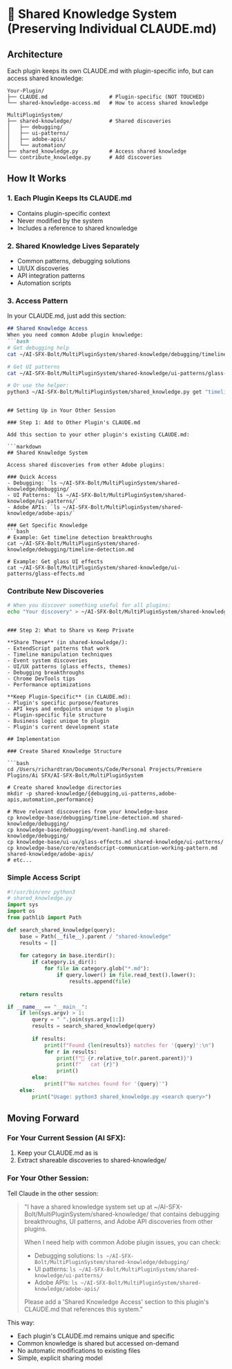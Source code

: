 # 🧠 Shared Knowledge System (Preserving Individual CLAUDE.md)

## Architecture

Each plugin keeps its own CLAUDE.md with plugin-specific info, but can access shared knowledge:

```
Your-Plugin/
├── CLAUDE.md                    # Plugin-specific (NOT TOUCHED)
└── shared-knowledge-access.md   # How to access shared knowledge

MultiPluginSystem/
├── shared-knowledge/            # Shared discoveries
│   ├── debugging/
│   ├── ui-patterns/
│   ├── adobe-apis/
│   └── automation/
├── shared_knowledge.py          # Access shared knowledge
└── contribute_knowledge.py      # Add discoveries
```

## How It Works

### 1. Each Plugin Keeps Its CLAUDE.md
- Contains plugin-specific context
- Never modified by the system
- Includes a reference to shared knowledge

### 2. Shared Knowledge Lives Separately
- Common patterns, debugging solutions
- UI/UX discoveries
- API integration patterns
- Automation scripts

### 3. Access Pattern

In your CLAUDE.md, just add this section:
```markdown
## Shared Knowledge Access
When you need common Adobe plugin knowledge:
```bash
# Get debugging help
cat ~/AI-SFX-Bolt/MultiPluginSystem/shared-knowledge/debugging/timeline-detection.md

# Get UI patterns
cat ~/AI-SFX-Bolt/MultiPluginSystem/shared-knowledge/ui-patterns/glass-effects.md

# Or use the helper:
python3 ~/AI-SFX-Bolt/MultiPluginSystem/shared_knowledge.py get "timeline detection"
```
```

## Setting Up in Your Other Session

### Step 1: Add to Other Plugin's CLAUDE.md

Add this section to your other plugin's existing CLAUDE.md:

```markdown
## Shared Knowledge System

Access shared discoveries from other Adobe plugins:

### Quick Access
- Debugging: `ls ~/AI-SFX-Bolt/MultiPluginSystem/shared-knowledge/debugging/`
- UI Patterns: `ls ~/AI-SFX-Bolt/MultiPluginSystem/shared-knowledge/ui-patterns/`
- Adobe APIs: `ls ~/AI-SFX-Bolt/MultiPluginSystem/shared-knowledge/adobe-apis/`

### Get Specific Knowledge
```bash
# Example: Get timeline detection breakthroughs
cat ~/AI-SFX-Bolt/MultiPluginSystem/shared-knowledge/debugging/timeline-detection.md

# Example: Get glass UI effects
cat ~/AI-SFX-Bolt/MultiPluginSystem/shared-knowledge/ui-patterns/glass-effects.md
```

### Contribute New Discoveries
```bash
# When you discover something useful for all plugins:
echo "Your discovery" > ~/AI-SFX-Bolt/MultiPluginSystem/shared-knowledge/category/topic.md
```
```

### Step 2: What to Share vs Keep Private

**Share These** (in shared-knowledge/):
- ExtendScript patterns that work
- Timeline manipulation techniques
- Event system discoveries
- UI/UX patterns (glass effects, themes)
- Debugging breakthroughs
- Chrome DevTools tips
- Performance optimizations

**Keep Plugin-Specific** (in CLAUDE.md):
- Plugin's specific purpose/features
- API keys and endpoints unique to plugin
- Plugin-specific file structure
- Business logic unique to plugin
- Plugin's current development state

## Implementation

### Create Shared Knowledge Structure

```bash
cd /Users/richardtran/Documents/Code/Personal Projects/Premiere Plugins/Ai SFX/AI-SFX-Bolt/MultiPluginSystem

# Create shared knowledge directories
mkdir -p shared-knowledge/{debugging,ui-patterns,adobe-apis,automation,performance}

# Move relevant discoveries from your knowledge-base
cp knowledge-base/debugging/timeline-detection.md shared-knowledge/debugging/
cp knowledge-base/debugging/event-handling.md shared-knowledge/debugging/
cp knowledge-base/ui-ux/glass-effects.md shared-knowledge/ui-patterns/
cp knowledge-base/core/extendscript-communication-working-pattern.md shared-knowledge/adobe-apis/
# etc...
```

### Simple Access Script

```python
#!/usr/bin/env python3
# shared_knowledge.py
import sys
import os
from pathlib import Path

def search_shared_knowledge(query):
    base = Path(__file__).parent / "shared-knowledge"
    results = []
    
    for category in base.iterdir():
        if category.is_dir():
            for file in category.glob("*.md"):
                if query.lower() in file.read_text().lower():
                    results.append(file)
                    
    return results

if __name__ == "__main__":
    if len(sys.argv) > 1:
        query = " ".join(sys.argv[1:])
        results = search_shared_knowledge(query)
        
        if results:
            print(f"Found {len(results)} matches for '{query}':\n")
            for r in results:
                print(f"📄 {r.relative_to(r.parent.parent)}")
                print(f"   cat {r}")
                print()
        else:
            print(f"No matches found for '{query}'")
    else:
        print("Usage: python3 shared_knowledge.py <search query>")
```

## Moving Forward

### For Your Current Session (AI SFX):

1. Keep your CLAUDE.md as is
2. Extract shareable discoveries to shared-knowledge/

### For Your Other Session:

Tell Claude in the other session:

> "I have a shared knowledge system set up at ~/AI-SFX-Bolt/MultiPluginSystem/shared-knowledge/ that contains debugging breakthroughs, UI patterns, and Adobe API discoveries from other plugins. 
> 
> When I need help with common Adobe plugin issues, you can check:
> - Debugging solutions: `ls ~/AI-SFX-Bolt/MultiPluginSystem/shared-knowledge/debugging/`
> - UI patterns: `ls ~/AI-SFX-Bolt/MultiPluginSystem/shared-knowledge/ui-patterns/`
> - Adobe APIs: `ls ~/AI-SFX-Bolt/MultiPluginSystem/shared-knowledge/adobe-apis/`
>
> Please add a 'Shared Knowledge Access' section to this plugin's CLAUDE.md that references this system."

This way:
- Each plugin's CLAUDE.md remains unique and specific
- Common knowledge is shared but accessed on-demand
- No automatic modifications to existing files
- Simple, explicit sharing model
